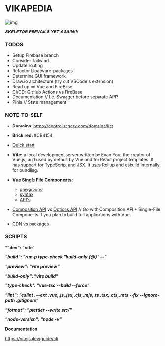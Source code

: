 # VIKAPEDIA

![img](https://media.tenor.com/AOhlRdeaSfgAAAAC/heman-smile.gif)

**_SKELETOR PREVAILS YET AGAIN!!!_**

### TODOS

-   Setup Firebase branch
-   Consider Tailwind
-   Update routing
-   Refactor bloatware-packages
-   Determine GUI framework
-   Draw.io architecture (try out VSCode's extension)
-   Read up on Vue and FireBase
-   CI/CD: GitHub Actions vs FireBase
-   Documentation // I.e. Swagger before separate API?
-   Pinia // State management

### NOTE-TO-SELF

-   **Domains:** https://control.regery.com/domains/list
-   **Brick red:** #CB4154
-   [Quick start](https://vuejs.org/guide/quick-start.html#quick-start)
-   **Vite:** a local development server written by Evan You, the creator of Vue.js, and used by default by Vue and for React project templates. It has support for TypeScript and JSX. It uses Rollup and esbuild internally for bundling.
-   **[Vue Single File Components](https://vuejs.org/guide/scaling-up/sfc):**

    -   [playground](https://play.vuejs.org/#eNp9kUFLwzAUx7/KM5cqzBXZbXQDlYF6UFHBSy6je+sy0yQkL3NQ+t19SdncYezW9//9X/pL24l758a7iGIqqlB75QgCUnRzaVTrrCfowOMaelh720LB1UIaaWprAkEbGpglfl08odYWvq3Xq6viRpqqHI7jg3ggbJ1eEvIEUG3u5l2Xl/u+KnnKqTIuEuxuW7tCPZOCuRRQMqzKk30xEhT49WvVjLfBGjbv0r4UtW2d0ujfHCnWk2IKmSS2ZLvfl5yRjzg65PUG658z+TbsUybFu8eAfodSHBktfYM04MXnK+75+QjZPmpuX4AfGKyOyXGoPUSzYu2TXrZ9zt9fmeYrLPaEJhwulURTs899KfifPF64+r/uZDzJe9L0ov8DExSnNA==)
    -   [syntax](https://vuejs.org/api/sfc-spec)
    -   [API's](https://vuejs.org/api/application.html)
-   [Composition API](https://vuejs.org/guide/introduction#composition-api) vs [Options API](https://vuejs.org/guide/introduction#options-api) // Go with Composition API + Single-File Components if you plan to build full applications with Vue.
-   CDN vs packages



### SCRIPTS

***"dev": "vite"**										

***"build": "run-p type-check \"build-only {@}\" --"***					

***"preview": "vite preview"***

***"build-only": "vite build"***

***"type-check": "vue-tsc --build --force"***

***"lint": "eslint . --ext .vue,.js,.jsx,.cjs,.mjs,.ts,.tsx,.cts,.mts --fix --ignore-path .gitignore"***

***"format": "prettier --write src/"***

***"node-version": "node -v"***



**Documentation**

https://vitejs.dev/guide/cli


